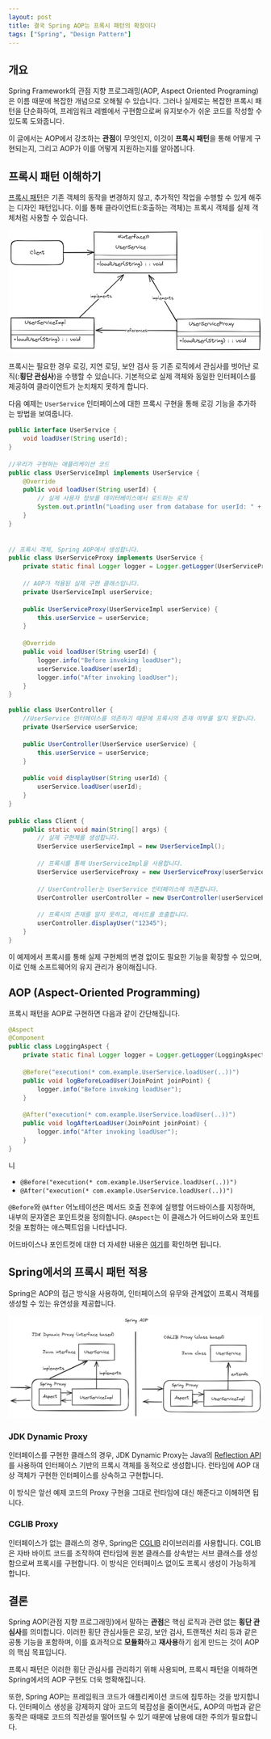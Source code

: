 ```yaml
---
layout: post
title: 결국 Spring AOP는 프록시 패턴의 확장이다
tags: ["Spring", "Design Pattern"]
---
```


## 개요

Spring Framework의 관점 지향 프로그래밍(AOP, Aspect Oriented Programing)은 이름 때문에 복잡한 개념으로 오해될 수 있습니다. 그러나 실제로는 복잡한 프록시 패턴을 단순화하여, 프레임워크 레벨에서 구현함으로써 유지보수가 쉬운 코드를 작성할 수 있도록 도와줍니다. 

이 글에서는 AOP에서 강조하는 **관점**이 무엇인지, 이것이 **프록시 패턴**을 통해 어떻게 구현되는지, 그리고 AOP가 이를 어떻게 지원하는지를 알아봅니다.

## 프록시 패턴 이해하기

[프록시 패턴](https://refactoring.guru/ko/design-patterns/proxy)은 기존 객체의 동작을 변경하지 않고, 추가적인 작업을 수행할 수 있게 해주는 디자인 패턴입니다. 이를 통해 클라이언트(:호출하는 객체)는 프록시 객체를 실제 객체처럼 사용할 수 있습니다.

![](/public/img/2024-06-30-1.png)

프록시는 필요한 경우 로깅, 지연 로딩, 보안 검사 등 기존 로직에서 관심사를 벗어난 로직(:**횡단 관심사**)을 수행할 수 있습니다. 기본적으로 실제 객체와 동일한 인터페이스를 제공하여 클라이언트가 눈치채지 못하게 합니다.

다음 예제는 `UserService` 인터페이스에 대한 프록시 구현을 통해 로깅 기능을 추가하는 방법을 보여줍니다.

```java
public interface UserService {
    void loadUser(String userId);
}

//우리가 구현하는 애플리케이션 코드
public class UserServiceImpl implements UserService {
    @Override
    public void loadUser(String userId) {
        // 실제 사용자 정보를 데이터베이스에서 로드하는 로직
        System.out.println("Loading user from database for userId: " + userId);
    }
}


// 프록시 객체, Spring AOP에서 생성합니다.
public class UserServiceProxy implements UserService {
    private static final Logger logger = Logger.getLogger(UserServiceProxy.class.getName());
    
    // AOP가 적용된 실제 구현 클래스입니다.
    private UserServiceImpl userService;

    public UserServiceProxy(UserServiceImpl userService) {
        this.userService = userService;
    }

    @Override
    public void loadUser(String userId) {
        logger.info("Before invoking loadUser");
        userService.loadUser(userId);
        logger.info("After invoking loadUser");
    }
}
```

```java
public class UserController {
    //UserService 인터페이스를 의존하기 때문에 프록시의 존재 여부를 알지 못합니다.
    private UserService userService;

    public UserController(UserService userService) {
        this.userService = userService;
    }

    public void displayUser(String userId) {
        userService.loadUser(userId);
    }
}

public class Client {
    public static void main(String[] args) {
        // 실제 구현체를 생성합니다.
        UserService userServiceImpl = new UserServiceImpl();

        // 프록시를 통해 UserServiceImpl을 사용합니다.
        UserService userServiceProxy = new UserServiceProxy(userServiceImpl);

        // UserController는 UserService 인터페이스에 의존합니다.
        UserController userController = new UserController(userServiceProxy);

        // 프록시의 존재를 알지 못하고, 메서드를 호출합니다.
        userController.displayUser("12345");
    }
}
```

이 예제에서 프록시를 통해 실제 구현체의 변경 없이도 필요한 기능을 확장할 수 있으며, 이로 인해 소프트웨어의 유지 관리가 용이해집니다.

## AOP (Aspect-Oriented Programming)

프록시 패턴을 AOP로 구현하면 다음과 같이 간단해집니다.

```java
@Aspect
@Component
public class LoggingAspect {
    private static final Logger logger = Logger.getLogger(LoggingAspect.class.getName());

    @Before("execution(* com.example.UserService.loadUser(..))")
    public void logBeforeLoadUser(JoinPoint joinPoint) {
        logger.info("Before invoking loadUser");
    }

    @After("execution(* com.example.UserService.loadUser(..))")
    public void logAfterLoadUser(JoinPoint joinPoint) {
        logger.info("After invoking loadUser");
    }
}
```
니
- `@Before("execution(* com.example.UserService.loadUser(..))")`
- `@After("execution(* com.example.UserService.loadUser(..))")`

`@Before`와 `@After` 어노테이션은 메서드 호출 전후에 실행할 어드바이스를 지정하며, 내부의 문자열은 포인트컷을 정의합니다. `@Aspect`는 이 클래스가 어드바이스와 포인트컷을 포함하는 애스펙트임을 나타냅니다. 

어드바이스나 포인트컷에 대한 더 자세한 내용은 [여기](https://docs.spring.io/spring-framework/reference/core/aop/ataspectj/advice.html)를 확인하면 됩니다.

## Spring에서의 프록시 패턴 적용

Spring은 AOP의 접근 방식을 사용하여, 인터페이스의 유무와 관계없이 프록시 객체를 생성할 수 있는 유연성을 제공합니다. 

![](/public/img/2024-06-30-2.png)

### JDK Dynamic Proxy

인터페이스를 구현한 클래스의 경우, JDK Dynamic Proxy는 Java의 [Reflection API](https://docs.oracle.com/javase/tutorial/reflect)를 사용하여 인터페이스 기반의 프록시 객체를 동적으로 생성합니다. 런타임에 AOP 대상 객체가 구현한 인터페이스를 상속하고 구현합니다.

이 방식은 앞선 예제 코드의 Proxy 구현을 그대로 런타임에 대신 해준다고 이해하면 됩니다.

### CGLIB Proxy

인터페이스가 없는 클래스의 경우, Spring은 [CGLIB](https://github.com/cglib/cglib) 라이브러리를 사용합니다. CGLIB은 자바 바이트 코드를 조작하여 런타임에 원본 클래스를 상속받는 서브 클래스를 생성함으로써 프록시를 구현합니다. 이 방식은 인터페이스 없이도 프록시 생성이 가능하게 합니다.

## 결론

Spring AOP(관점 지향 프로그래밍)에서 말하는 **관점**은 핵심 로직과 관련 없는 **횡단 관심사**를 의미합니다. 이러한 횡단 관심사들은 로깅, 보안 검사, 트랜잭션 처리 등과 같은 공통 기능을 포함하며, 이를 효과적으로 **모듈화**하고 **재사용**하기 쉽게 만드는 것이 AOP의 핵심 목표입니다. 

프록시 패턴은 이러한 횡단 관심사를 관리하기 위해 사용되며, 프록시 패턴을 이해하면 Spring에서의 AOP 구현도 더욱 명확해집니다.

또한, Spring AOP는 프레임워크 코드가 애플리케이션 코드에 침투하는 것을 방지합니다. 인터페이스 생성을 강제하지 않아 코드의 복잡성을 줄이면서도, AOP의 마법과 같은 동작은 때때로 코드의 직관성을 떨어뜨릴 수 있기 때문에 남용에 대한 주의가 필요합니다.